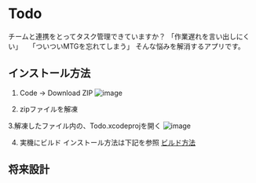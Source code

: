 # Todo
チームと連携をとってタスク管理できていますか？
「作業遅れを言い出しにくい」　　「ついついMTGを忘れてしまう」
そんな悩みを解消するアプリです。

## インストール方法

1. Code → Download ZIP
![image](https://github.com/katagiri-ma/Todo/assets/118709484/d3a48871-8036-4fde-a4d1-f822728df86d)

2. zipファイルを解凍

3.解凍したファイル内の、Todo.xcodeprojを開く
![image](https://github.com/katagiri-ma/Todo/assets/118709484/457ed4ce-edcc-4929-bab9-0fcc767917ee)

4. 実機にビルド
インストール方法は下記を参照
[ビルド方法](https://tech.amefure.com/swift-iphone)

## 将来設計

